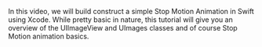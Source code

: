 In this video, we will build construct a simple Stop Motion Animation in Swift using Xcode.
While pretty basic in nature, this tutorial will give you an overview of the UIImageView and UImages 
classes and of course Stop Motion animation basics.

